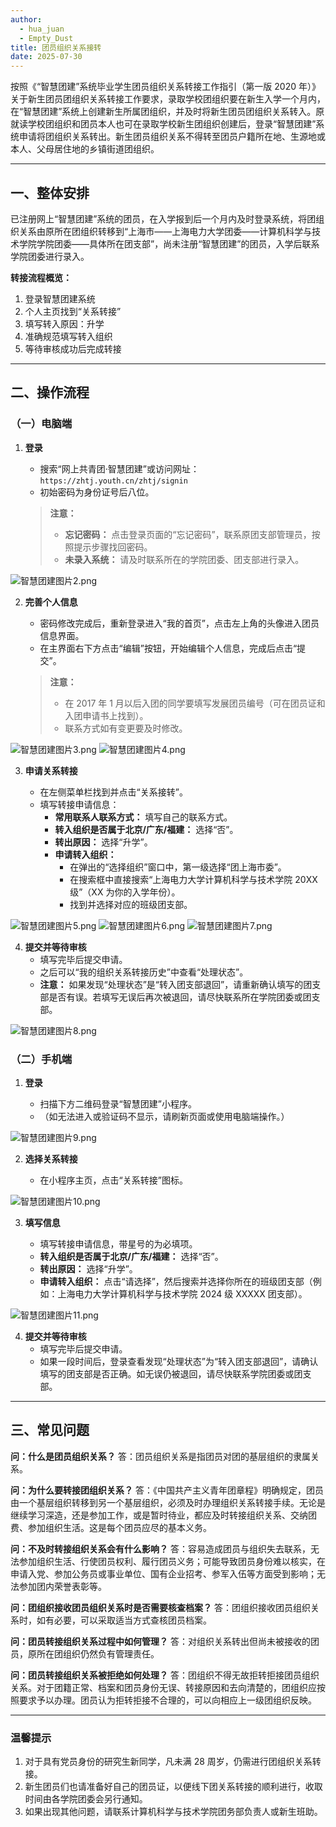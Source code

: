 ```yaml
---
author:
  - hua_juan
  - Empty_Dust
title: 团员组织关系接转
date: 2025-07-30
---
```


按照《“智慧团建”系统毕业学生团员组织关系转接工作指引（第一版 2020 年）》关于新生团员团组织关系转接工作要求，录取学校团组织要在新生入学一个月内，在“智慧团建”系统上创建新生所属团组织，并及时将新生团员团组织关系转入。原就读学校团组织和团员本人也可在录取学校新生团组织创建后，登录“智慧团建”系统申请将团组织关系转出。新生团员组织关系不得转至团员户籍所在地、生源地或本人、父母居住地的乡镇街道团组织。

---

## 一、整体安排

已注册网上“智慧团建”系统的团员，在入学报到后一个月内及时登录系统，将团组织关系由原所在团组织转移到“上海市——上海电力大学团委——计算机科学与技术学院学院团委——具体所在团支部”，尚未注册“智慧团建”的团员，入学后联系学院团委进行录入。

**转接流程概览：**

1.  登录智慧团建系统
2.  个人主页找到“关系转接”
3.  填写转入原因：升学
4.  准确规范填写转入组织
5.  等待审核成功后完成转接

---

## 二、操作流程

### （一）电脑端

1.  **登录**

    - 搜索“网上共青团·智慧团建”或访问网址：`https://zhtj.youth.cn/zhtj/signin`
    - 初始密码为身份证号后八位。

    > **注意：**
    >
    > - **忘记密码：** 点击登录页面的“忘记密码”，联系原团支部管理员，按照提示步骤找回密码。
    > - **未录入系统：** 请及时联系所在的学院团委、团支部进行录入。

![智慧团建图片2.png](https://bu.dusays.com/2025/07/31/688b6c6322f49.png)

2.  **完善个人信息**

    - 密码修改完成后，重新登录进入“我的首页”，点击左上角的头像进入团员信息界面。
    - 在主界面右下方点击“编辑”按钮，开始编辑个人信息，完成后点击“提交”。

    > **注意：**
    >
    > - 在 2017 年 1 月以后入团的同学要填写发展团员编号（可在团员证和入团申请书上找到）。
    > - 联系方式如有变更要及时修改。

![智慧团建图片3.png](https://bu.dusays.com/2025/07/31/688b6c621616b.png)
![智慧团建图片4.png](https://bu.dusays.com/2025/07/31/688b6c769cb0a.png)

3.  **申请关系转接**

    - 在左侧菜单栏找到并点击“关系接转”。
    - 填写转接申请信息：
      - **常用联系人联系方式：** 填写自己的联系方式。
      - **转入组织是否属于北京/广东/福建：** 选择“否”。
      - **转出原因：** 选择“升学”。
      - **申请转入组织：**
        - 在弹出的“选择组织”窗口中，第一级选择“团上海市委”。
        - 在搜索框中直接搜索“上海电力大学计算机科学与技术学院 20XX 级”（XX 为你的入学年份）。
        - 找到并选择对应的班级团支部。

![智慧团建图片5.png](https://bu.dusays.com/2025/07/31/688b6c90c5f26.png)
![智慧团建图片6.png](https://bu.dusays.com/2025/07/31/688b6c77316a6.png)
![智慧团建图片7.png](https://bu.dusays.com/2025/07/31/688b6ca55151a.png)

4.  **提交并等待审核**
    - 填写完毕后提交申请。
    - 之后可以“我的组织关系转接历史”中查看“处理状态”。
    - **注意：** 如果发现“处理状态”是“转入团支部退回”，请重新确认填写的团支部是否有误。若填写无误后再次被退回，请尽快联系所在学院团委或团支部。

![智慧团建图片8.png](https://bu.dusays.com/2025/07/31/688b6c757a61e.png)

### （二）手机端

1.  **登录**

    - 扫描下方二维码登录“智慧团建”小程序。
    - （如无法进入或验证码不显示，请刷新页面或使用电脑端操作。）

![智慧团建图片9.png](https://bu.dusays.com/2025/07/31/688b6c6a5a5a0.png)

2.  **选择关系转接**

    - 在小程序主页，点击“关系转接”图标。
  
![智慧团建图片10.png](https://bu.dusays.com/2025/07/31/688b6c93705eb.png)

3.  **填写信息**

    - 填写转接申请信息，带星号的为必填项。
    - **转入组织是否属于北京/广东/福建：** 选择“否”。
    - **转出原因：** 选择“升学”。
    - **申请转入组织：** 点击“请选择”，然后搜索并选择你所在的班级团支部（例如：上海电力大学计算机科学与技术学院 2024 级 XXXXX 团支部）。

![智慧团建图片11.png](https://bu.dusays.com/2025/07/31/688b6c90850e3.png)

4.  **提交并等待审核**
    - 填写完毕后提交申请。
    - 如果一段时间后，登录查看发现“处理状态”为“转入团支部退回”，请确认填写的团支部是否正确。如无误仍被退回，请尽快联系学院团委或团支部。

---

## 三、常见问题

**问：什么是团员组织关系？**
答：团员组织关系是指团员对团的基层组织的隶属关系。

**问：为什么要转接团组织关系？**
答：《中国共产主义青年团章程》明确规定，团员由一个基层组织转移到另一个基层组织，必须及时办理组织关系转接手续。无论是继续学习深造，还是参加工作，或是暂时待业，都应及时转接组织关系、交纳团费、参加组织生活。这是每个团员应尽的基本义务。

**问：不及时转接组织关系会有什么影响？**
答：容易造成团员与组织失去联系，无法参加组织生活、行使团员权利、履行团员义务；可能导致团员身份难以核实，在申请入党、参加公务员或事业单位、国有企业招考、参军入伍等方面受到影响；无法参加团内荣誉表彰等。

**问：团组织接收团员组织关系时是否需要核查档案？**
答：团组织接收团员组织关系时，如有必要，可以采取适当方式查核团员档案。

**问：团员转接组织关系过程中如何管理？**
答：对组织关系转出但尚未被接收的团员，原所在团组织仍然负有管理责任。

**问：团员转接组织关系被拒绝如何处理？**
答：团组织不得无故拒转拒接团员组织关系。对于团籍正常、档案和团员身份无误、转接原因和去向清楚的，团组织应按照要求予以办理。团员认为拒转拒接不合理的，可以向相应上一级团组织反映。

---

### 温馨提示

1.  对于具有党员身份的研究生新同学，凡未满 28 周岁，仍需进行团组织关系转接。
2.  新生团员们也请准备好自己的团员证，以便线下团关系转接的顺利进行，收取时间由各学院团委会另行通知。
3.  如果出现其他问题，请联系计算机科学与技术学院团务部负责人或新生班助。

